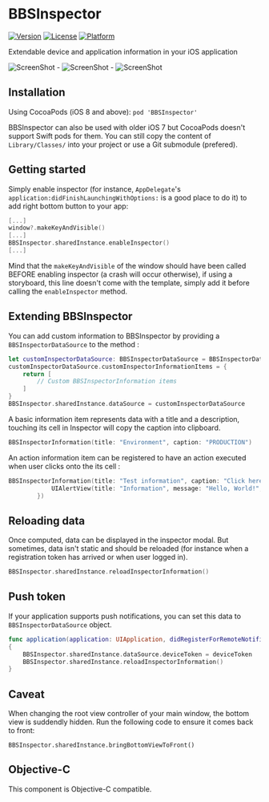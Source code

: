# BBSInspector

[![Version](https://img.shields.io/cocoapods/v/BBSInspector.svg?style=flat)](http://cocoadocs.org/docsets/BBSInspector)
[![License](https://img.shields.io/cocoapods/l/BBSInspector.svg?style=flat)](http://cocoadocs.org/docsets/BBSInspector)
[![Platform](https://img.shields.io/cocoapods/p/BBSInspector.svg?style=flat)](http://cocoadocs.org/docsets/BBSInspector)

Extendable device and application information in your iOS application

![ScreenShot](https://raw.github.com/bigbossstudio-dev/BBSInspector/master/Screenshots/01_opened.png) - ![ScreenShot](https://raw.github.com/bigbossstudio-dev/BBSInspector/master/Screenshots/02_closed.png) - ![ScreenShot](https://raw.github.com/bigbossstudio-dev/BBSInspector/master/Screenshots/03_inspector.png)

## Installation

Using CocoaPods (iOS 8 and above): ```pod 'BBSInspector'```

BBSInspector can also be used with older iOS 7 but CocoaPods doesn't support Swift pods for them. You can still copy the content of ```Library/Classes/``` into your project or use a Git submodule (prefered).

## Getting started

Simply enable inspector (for instance, ```AppDelegate```'s ```application:didFinishLaunchingWithOptions:``` is a good place to do it) to add right bottom button to your app:
```swift
[...]
window?.makeKeyAndVisible()
[...]
BBSInspector.sharedInstance.enableInspector()
[...]
```
Mind that the ```makeKeyAndVisible``` of the window should have been called BEFORE enabling inspector (a crash will occur otherwise), if using a storyboard, this line doesn't come with the template, simply add it before calling the ```enableInspector``` method.

## Extending BBSInspector

You can add custom information to BBSInspector by providing a ```BBSInspectorDataSource``` to the method :

```swift
let customInspectorDataSource: BBSInspectorDataSource = BBSInspectorDataSource()
customInspectorDataSource.customInspectorInformationItems = {
    return [
    	// Custom BBSInspectorInformation items
    ]
}
BBSInspector.sharedInstance.dataSource = customInspectorDataSource
```

A basic information item represents data with a title and a description, touching its cell in Inspector will copy the caption into clipboard.

```swift
BBSInspectorInformation(title: "Environment", caption: "PRODUCTION")
```

An action information item can be registered to have an action executed when user clicks onto the its cell :

```swift
BBSInspectorInformation(title: "Test information", caption: "Click here to display an alert", captionColor: UIColor.blueColor(), action: { () -> Void in
            UIAlertView(title: "Information", message: "Hello, World!", delegate: nil, cancelButtonTitle: "OK").show()
        })
```

## Reloading data

Once computed, data can be displayed in the inspector modal. But sometimes, data isn't static and should be reloaded (for instance when a registration token has arrived or when user logged in).

```swift
BBSInspector.sharedInstance.reloadInspectorInformation()
```

## Push token

If your application supports push notifications, you can set this data to ```BBSInspectorDataSource``` object.

```swift
func application(application: UIApplication, didRegisterForRemoteNotificationsWithDeviceToken deviceToken: NSData)
{
	BBSInspector.sharedInstance.dataSource.deviceToken = deviceToken
	BBSInspector.sharedInstance.reloadInspectorInformation()
}
```

## Caveat

When changing the root view controller of your main window, the bottom view is suddendly hidden. Run the following code to ensure it comes back to front:

```BBSInspector.sharedInstance.bringBottomViewToFront()```

## Objective-C

This component is Objective-C compatible. 
